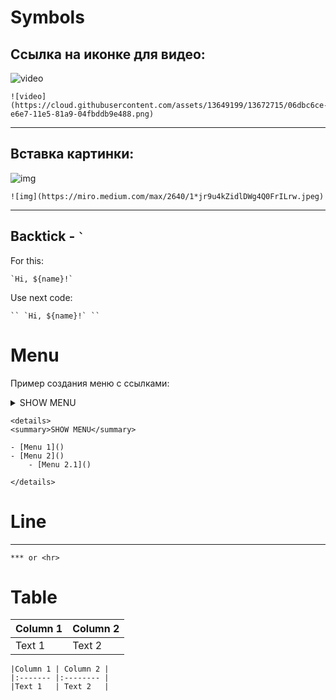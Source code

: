 # Symbols
## Ссылка на иконке для видео:

![video](https://cloud.githubusercontent.com/assets/13649199/13672715/06dbc6ce-e6e7-11e5-81a9-04fbddb9e488.png)
```text
![video](https://cloud.githubusercontent.com/assets/13649199/13672715/06dbc6ce-e6e7-11e5-81a9-04fbddb9e488.png)
```

<hr>

## Вставка картинки:
![img](https://miro.medium.com/max/2640/1*jr9u4kZidlDWg4Q0FrILrw.jpeg)
```text
![img](https://miro.medium.com/max/2640/1*jr9u4kZidlDWg4Q0FrILrw.jpeg)
```

<hr>

## Backtick - `` ` ``
For this:

`` `Hi, ${name}!` ``

Use next code:
```text
`` `Hi, ${name}!` ``
```

# Menu
Пример создания меню с ссылками:

<details>
<summary>SHOW MENU</summary>

- [Menu 1]()
- [Menu 2]()
    - [Menu 2.1]()

</details>

```text
<details>
<summary>SHOW MENU</summary>

- [Menu 1]()
- [Menu 2]()
    - [Menu 2.1]()

</details>
```


# Line
***
```text
*** or <hr>
```

# Table
|Column 1 | Column 2 |
|:------- |:-------- |
|Text 1   | Text 2   |

```text
|Column 1 | Column 2 |
|:------- |:-------- |
|Text 1   | Text 2   |
```
